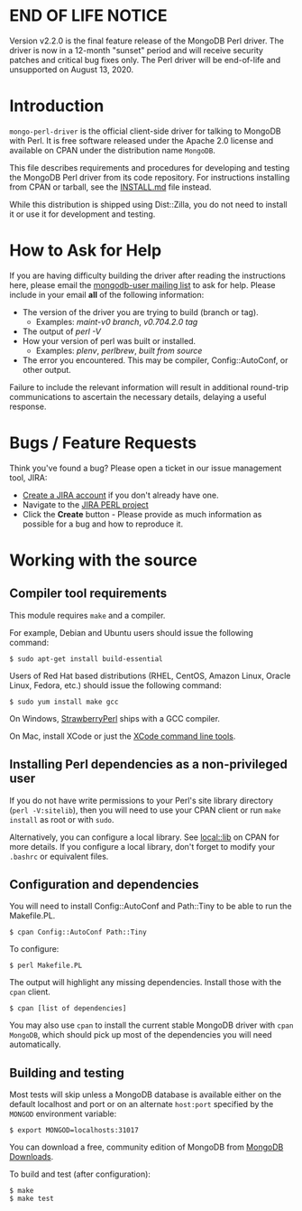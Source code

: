 # END OF LIFE NOTICE

Version v2.2.0 is the final feature release of the MongoDB Perl driver. The
driver is now in a 12-month "sunset" period and will receive security patches
and critical bug fixes only. The Perl driver will be end-of-life and
unsupported on August 13, 2020.

# Introduction

`mongo-perl-driver` is the official client-side driver for talking to
MongoDB with Perl.  It is free software released under the Apache 2.0
license and available on CPAN under the distribution name `MongoDB`.

This file describes requirements and procedures for developing and testing the
MongoDB Perl driver from its code repository.  For instructions installing
from CPAN or tarball, see the [INSTALL.md](INSTALL.md) file instead.

While this distribution is shipped using Dist::Zilla, you do not need to
install it or use it for development and testing.

# How to Ask for Help

If you are having difficulty building the driver after reading the
instructions here, please email the [mongodb-user mailing
list](https://groups.google.com/forum/#!forum/mongodb-user) to ask for
help. Please include in your email **all** of the following information:

 - The version of the driver you are trying to build (branch or tag).
   - Examples: _maint-v0 branch_, _v0.704.2.0 tag_
 - The output of _perl -V_
 - How your version of perl was built or installed.
   - Examples: _plenv_, _perlbrew_, _built from source_
 - The error you encountered. This may be compiler, Config::AutoConf, or other output.

Failure to include the relevant information will result in additional
round-trip communications to ascertain the necessary details, delaying a
useful response.

# Bugs / Feature Requests

Think you've found a bug? Please open a ticket in our issue management tool, JIRA:

 - [Create a JIRA
   account](https://jira.mongodb.org/secure/Signup!default.jspa) if you
   don't already have one.
 - Navigate to the [JIRA PERL
   project](https://jira.mongodb.org/browse/PERL)
 - Click the **Create** button - Please provide as much information as
   possible for a bug and how to reproduce it.

# Working with the source

## Compiler tool requirements

This module requires `make` and a compiler.

For example, Debian and Ubuntu users should issue the following command:

    $ sudo apt-get install build-essential

Users of Red Hat based distributions (RHEL, CentOS, Amazon Linux, Oracle
Linux, Fedora, etc.) should issue the following command:

    $ sudo yum install make gcc

On Windows, [StrawberryPerl](http://strawberryperl.com/) ships with a
GCC compiler.

On Mac, install XCode or just the [XCode command line
tools](https://developer.apple.com/library/ios/technotes/tn2339/_index.html).

## Installing Perl dependencies as a non-privileged user

If you do not have write permissions to your Perl's site library directory
(`perl -V:sitelib`), then you will need to use your CPAN client or run
`make install` as root or with `sudo`.

Alternatively, you can configure a local library.  See
[local::lib](https://metacpan.org/pod/local::lib#The-bootstrapping-technique)
on CPAN for more details.  If you configure a local library, don't forget
to modify your `.bashrc` or equivalent files.

## Configuration and dependencies

You will need to install Config::AutoConf and Path::Tiny to be able to run
the Makefile.PL.

    $ cpan Config::AutoConf Path::Tiny

To configure:

    $ perl Makefile.PL

The output will highlight any missing dependencies.  Install those with the
`cpan` client.

    $ cpan [list of dependencies]

You may also use `cpan` to install the current stable MongoDB driver with
`cpan MongoDB`, which should pick up most of the dependencies you will
need automatically.

## Building and testing

Most tests will skip unless a MongoDB database is available either on the
default localhost and port or on an alternate `host:port` specified by the
`MONGOD` environment variable:

    $ export MONGOD=localhosts:31017

You can download a free, community edition of MongoDB from
[MongoDB Downloads](https://www.mongodb.org/downloads).

To build and test (after configuration):

    $ make
    $ make test
